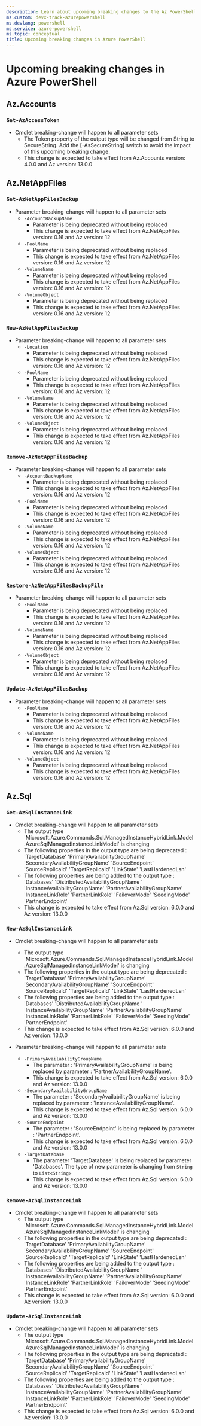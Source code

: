 ```yaml
---
description: Learn about upcoming breaking changes to the Az PowerShell module
ms.custom: devx-track-azurepowershell
ms.devlang: powershell
ms.service: azure-powershell
ms.topic: conceptual
title: Upcoming breaking changes in Azure PowerShell
---
```


# Upcoming breaking changes in Azure PowerShell

## Az.Accounts

### `Get-AzAccessToken`

- Cmdlet breaking-change will happen to all parameter sets
  - The Token property of the output type will be changed from String to SecureString. Add the [-AsSecureString] switch to avoid the impact of this upcoming breaking change.
  - This change is expected to take effect from Az.Accounts version: 4.0.0 and Az version: 13.0.0

## Az.NetAppFiles

### `Get-AzNetAppFilesBackup`

- Parameter breaking-change will happen to all parameter sets
  - `-AccountBackupName`
    - Parameter is being deprecated without being replaced
    - This change is expected to take effect from Az.NetAppFiles version: 0.16 and Az version: 12
  - `-PoolName`
    - Parameter is being deprecated without being replaced
    - This change is expected to take effect from Az.NetAppFiles version: 0.16 and Az version: 12
  - `-VolumeName`
    - Parameter is being deprecated without being replaced
    - This change is expected to take effect from Az.NetAppFiles version: 0.16 and Az version: 12
  - `-VolumeObject`
    - Parameter is being deprecated without being replaced
    - This change is expected to take effect from Az.NetAppFiles version: 0.16 and Az version: 12

### `New-AzNetAppFilesBackup`

- Parameter breaking-change will happen to all parameter sets
  - `-Location`
    - Parameter is being deprecated without being replaced
    - This change is expected to take effect from Az.NetAppFiles version: 0.16 and Az version: 12
  - `-PoolName`
    - Parameter is being deprecated without being replaced
    - This change is expected to take effect from Az.NetAppFiles version: 0.16 and Az version: 12
  - `-VolumeName`
    - Parameter is being deprecated without being replaced
    - This change is expected to take effect from Az.NetAppFiles version: 0.16 and Az version: 12
  - `-VolumeObject`
    - Parameter is being deprecated without being replaced
    - This change is expected to take effect from Az.NetAppFiles version: 0.16 and Az version: 12

### `Remove-AzNetAppFilesBackup`

- Parameter breaking-change will happen to all parameter sets
  - `-AccountBackupName`
    - Parameter is being deprecated without being replaced
    - This change is expected to take effect from Az.NetAppFiles version: 0.16 and Az version: 12
  - `-PoolName`
    - Parameter is being deprecated without being replaced
    - This change is expected to take effect from Az.NetAppFiles version: 0.16 and Az version: 12
  - `-VolumeName`
    - Parameter is being deprecated without being replaced
    - This change is expected to take effect from Az.NetAppFiles version: 0.16 and Az version: 12
  - `-VolumeObject`
    - Parameter is being deprecated without being replaced
    - This change is expected to take effect from Az.NetAppFiles version: 0.16 and Az version: 12

### `Restore-AzNetAppFilesBackupFile`

- Parameter breaking-change will happen to all parameter sets
  - `-PoolName`
    - Parameter is being deprecated without being replaced
    - This change is expected to take effect from Az.NetAppFiles version: 0.16 and Az version: 12
  - `-VolumeName`
    - Parameter is being deprecated without being replaced
    - This change is expected to take effect from Az.NetAppFiles version: 0.16 and Az version: 12
  - `-VolumeObject`
    - Parameter is being deprecated without being replaced
    - This change is expected to take effect from Az.NetAppFiles version: 0.16 and Az version: 12

### `Update-AzNetAppFilesBackup`

- Parameter breaking-change will happen to all parameter sets
  - `-PoolName`
    - Parameter is being deprecated without being replaced
    - This change is expected to take effect from Az.NetAppFiles version: 0.16 and Az version: 12
  - `-VolumeName`
    - Parameter is being deprecated without being replaced
    - This change is expected to take effect from Az.NetAppFiles version: 0.16 and Az version: 12
  - `-VolumeObject`
    - Parameter is being deprecated without being replaced
    - This change is expected to take effect from Az.NetAppFiles version: 0.16 and Az version: 12

## Az.Sql

### `Get-AzSqlInstanceLink`

- Cmdlet breaking-change will happen to all parameter sets
  - The output type 'Microsoft.Azure.Commands.Sql.ManagedInstanceHybridLink.Model.AzureSqlManagedInstanceLinkModel' is changing
  - The following properties in the output type are being deprecated : 'TargetDatabase' 'PrimaryAvailabilityGroupName' 'SecondaryAvailabilityGroupName' 'SourceEndpoint' 'SourceReplicaId' 'TargetReplicaId' 'LinkState' 'LastHardenedLsn'
  - The following properties are being added to the output type : 'Databases' 'DistributedAvailabilityGroupName ' 'InstanceAvailabilityGroupName' 'PartnerAvailabilityGroupName' 'InstanceLinkRole' 'PartnerLinkRole' 'FailoverMode' 'SeedingMode' 'PartnerEndpoint'
  - This change is expected to take effect from Az.Sql version: 6.0.0 and Az version: 13.0.0

### `New-AzSqlInstanceLink`

- Cmdlet breaking-change will happen to all parameter sets
  - The output type 'Microsoft.Azure.Commands.Sql.ManagedInstanceHybridLink.Model.AzureSqlManagedInstanceLinkModel' is changing
  - The following properties in the output type are being deprecated : 'TargetDatabase' 'PrimaryAvailabilityGroupName' 'SecondaryAvailabilityGroupName' 'SourceEndpoint' 'SourceReplicaId' 'TargetReplicaId' 'LinkState' 'LastHardenedLsn'
  - The following properties are being added to the output type : 'Databases' 'DistributedAvailabilityGroupName ' 'InstanceAvailabilityGroupName' 'PartnerAvailabilityGroupName' 'InstanceLinkRole' 'PartnerLinkRole' 'FailoverMode' 'SeedingMode' 'PartnerEndpoint'
  - This change is expected to take effect from Az.Sql version: 6.0.0 and Az version: 13.0.0

- Parameter breaking-change will happen to all parameter sets
  - `-PrimaryAvailabilityGroupName`
    - The parameter : 'PrimaryAvailabilityGroupName' is being replaced by parameter : 'PartnerAvailabilityGroupName'.
    - This change is expected to take effect from Az.Sql version: 6.0.0 and Az version: 13.0.0
  - `-SecondaryAvailabilityGroupName`
    - The parameter : 'SecondaryAvailabilityGroupName' is being replaced by parameter : 'InstanceAvailabilityGroupName'.
    - This change is expected to take effect from Az.Sql version: 6.0.0 and Az version: 13.0.0
  - `-SourceEndpoint`
    - The parameter : 'SourceEndpoint' is being replaced by parameter : 'PartnerEndpoint'.
    - This change is expected to take effect from Az.Sql version: 6.0.0 and Az version: 13.0.0
  - `-TargetDatabase`
    - The parameter 'TargetDatabase' is being replaced by parameter 'Databases'. The type of new parameter is changing from `String` to `List<String>`
    - This change is expected to take effect from Az.Sql version: 6.0.0 and Az version: 13.0.0

### `Remove-AzSqlInstanceLink`

- Cmdlet breaking-change will happen to all parameter sets
  - The output type 'Microsoft.Azure.Commands.Sql.ManagedInstanceHybridLink.Model.AzureSqlManagedInstanceLinkModel' is changing
  - The following properties in the output type are being deprecated : 'TargetDatabase' 'PrimaryAvailabilityGroupName' 'SecondaryAvailabilityGroupName' 'SourceEndpoint' 'SourceReplicaId' 'TargetReplicaId' 'LinkState' 'LastHardenedLsn'
  - The following properties are being added to the output type : 'Databases' 'DistributedAvailabilityGroupName ' 'InstanceAvailabilityGroupName' 'PartnerAvailabilityGroupName' 'InstanceLinkRole' 'PartnerLinkRole' 'FailoverMode' 'SeedingMode' 'PartnerEndpoint'
  - This change is expected to take effect from Az.Sql version: 6.0.0 and Az version: 13.0.0

### `Update-AzSqlInstanceLink`

- Cmdlet breaking-change will happen to all parameter sets
  - The output type 'Microsoft.Azure.Commands.Sql.ManagedInstanceHybridLink.Model.AzureSqlManagedInstanceLinkModel' is changing
  - The following properties in the output type are being deprecated : 'TargetDatabase' 'PrimaryAvailabilityGroupName' 'SecondaryAvailabilityGroupName' 'SourceEndpoint' 'SourceReplicaId' 'TargetReplicaId' 'LinkState' 'LastHardenedLsn'
  - The following properties are being added to the output type : 'Databases' 'DistributedAvailabilityGroupName ' 'InstanceAvailabilityGroupName' 'PartnerAvailabilityGroupName' 'InstanceLinkRole' 'PartnerLinkRole' 'FailoverMode' 'SeedingMode' 'PartnerEndpoint'
  - This change is expected to take effect from Az.Sql version: 6.0.0 and Az version: 13.0.0